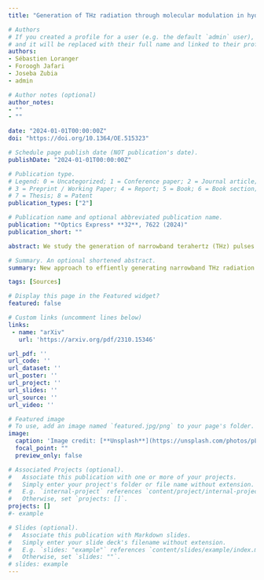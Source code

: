 ```yaml
---
title: "Generation of THz radiation through molecular modulation in hydrogen-filled hybrid anti-resonant fibers"

# Authors
# If you created a profile for a user (e.g. the default `admin` user), write the username (folder name) here 
# and it will be replaced with their full name and linked to their profile.
authors:
- Sébastien Loranger
- Foroogh Jafari
- Joseba Zubia
- admin

# Author notes (optional)
author_notes:
- ""
- ""

date: "2024-01-01T00:00:00Z"
doi: "https://doi.org/10.1364/OE.515323"

# Schedule page publish date (NOT publication's date).
publishDate: "2024-01-01T00:00:00Z"

# Publication type.
# Legend: 0 = Uncategorized; 1 = Conference paper; 2 = Journal article;
# 3 = Preprint / Working Paper; 4 = Report; 5 = Book; 6 = Book section;
# 7 = Thesis; 8 = Patent
publication_types: ["2"]

# Publication name and optional abbreviated publication name.
publication: "*Optics Express* **32**, 7622 (2024)"
publication_short: ""

abstract: We study the generation of narrowband terahertz (THz) pulses by stimulated Raman scattering and molecular modulation in hydrogen-filled hybrid hollow-core fibers. Using a judicious combination of materials and transverse structures, this waveguide design enables simultaneous confinement of optical and THz signals with reasonably low attenuation, as well as high nonlinear overlap. The THz pulses are then generated as the second Stokes band of a ns-long near-infrared pump pulse, aided by Raman coherence waves excited in the gaseous core by the beat-note created by the pump and its first Stokes band. Optimization of the fiber characteristics facilitates phase matching between the corresponding transitions and coherence waves while avoiding coherent gain suppression, resulting in potential optical-to-THz conversion efficiencies up to 60%, as confirmed by rigorous numerical modelling under ideal zero-loss conditions. When the current optical material constraints are considered, however, the attainable efficiencies relax to 0.2%, a still competitive value compared to other systems. The approach is in principle power and energy scalable, as well as tunable in the 1 – 10 THz range without any spectral gaps, thereby opening new pathways to the development of fiber-based THz sources complementary to other mature technologies such as quantum cascade lasers.

# Summary. An optional shortened abstract.
summary: New approach to effiently generating narrowband THz radiation! 

tags: [Sources]

# Display this page in the Featured widget?
featured: false

# Custom links (uncomment lines below)
links:
 - name: "arXiv"
   url: 'https://arxiv.org/pdf/2310.15346'

url_pdf: ''
url_code: ''
url_dataset: ''
url_poster: ''
url_project: ''
url_slides: ''
url_source: ''
url_video: ''

# Featured image
# To use, add an image named `featured.jpg/png` to your page's folder. 
image:
  caption: 'Image credit: [**Unsplash**](https://unsplash.com/photos/pLCdAaMFLTE)'
  focal_point: ""
  preview_only: false

# Associated Projects (optional).
#   Associate this publication with one or more of your projects.
#   Simply enter your project's folder or file name without extension.
#   E.g. `internal-project` references `content/project/internal-project/index.md`.
#   Otherwise, set `projects: []`.
projects: []
#- example

# Slides (optional).
#   Associate this publication with Markdown slides.
#   Simply enter your slide deck's filename without extension.
#   E.g. `slides: "example"` references `content/slides/example/index.md`.
#   Otherwise, set `slides: ""`.
# slides: example
---
```

